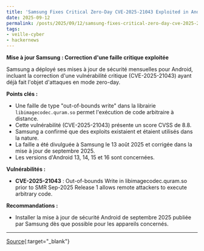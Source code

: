 ```yaml
---
title: 'Samsung Fixes Critical Zero-Day CVE-2025-21043 Exploited in Android Attacks'
date: 2025-09-12
permalink: /posts/2025/09/12/samsung-fixes-critical-zero-day-cve-2025-21043-exploited-in-android-attacks/
tags:
- veille-cyber
- hackernews
---
```

**Mise à jour Samsung : Correction d'une faille critique exploitée**

Samsung a déployé ses mises à jour de sécurité mensuelles pour Android, incluant la correction d'une vulnérabilité critique (CVE-2025-21043) ayant déjà fait l'objet d'attaques en mode zero-day.

**Points clés :**

*   Une faille de type "out-of-bounds write" dans la librairie `libimagecodec.quram.so` permet l'exécution de code arbitraire à distance.
*   Cette vulnérabilité (CVE-2025-21043) présente un score CVSS de 8.8.
*   Samsung a confirmé que des exploits existaient et étaient utilisés dans la nature.
*   La faille a été divulguée à Samsung le 13 août 2025 et corrigée dans la mise à jour de septembre 2025.
*   Les versions d'Android 13, 14, 15 et 16 sont concernées.

**Vulnérabilités :**

*   **CVE-2025-21043** : Out-of-bounds Write in libimagecodec.quram.so prior to SMR Sep-2025 Release 1 allows remote attackers to execute arbitrary code.

**Recommandations :**

*   Installer la mise à jour de sécurité Android de septembre 2025 publiée par Samsung dès que possible pour les appareils concernés.

---
[Source](https://thehackernews.com/2025/09/samsung-fixes-critical-zero-day-cve.html){:target="_blank"}
